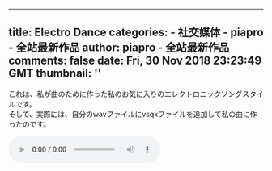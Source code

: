 
---
title: Electro Dance
categories: 
    - 社交媒体
    - piapro - 全站最新作品
author: piapro - 全站最新作品
comments: false
date: Fri, 30 Nov 2018 23:23:49 GMT
thumbnail: ''
---

<div>   
<p class="cd_dtl_cap">これは、私が曲のために作った私のお気に入りのエレクトロニックソングスタイルです。<br>
そして、実際には、自分のwavファイルにvsqxファイルを追加して私の曲に作ったのです。</p><audio src="https://cdn.piapro.jp/mp3_a/w8/w88k1z2bkcf3ayp0_20181130232349_audition.mp3" controls loop></audio>  
</div>
            
